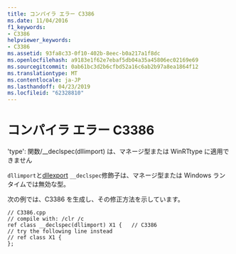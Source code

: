 ```yaml
---
title: コンパイラ エラー C3386
ms.date: 11/04/2016
f1_keywords:
- C3386
helpviewer_keywords:
- C3386
ms.assetid: 93fa8c33-0f10-402b-8eec-b0a217a1f8dc
ms.openlocfilehash: a9183e1f62e7ebaf5db04a35a45806ec02169e69
ms.sourcegitcommit: 0ab61bc3d2b6cfbd52a16c6ab2b97a8ea1864f12
ms.translationtype: MT
ms.contentlocale: ja-JP
ms.lasthandoff: 04/23/2019
ms.locfileid: "62328810"
---
```

# <a name="compiler-error-c3386"></a>コンパイラ エラー C3386

'type': 関数/\__declspec(dllimport) は、マネージ型または WinRTtype に適用できません

`dllimport`と[dllexport](../../cpp/dllexport-dllimport.md) `__declspec`修飾子は、マネージ型または Windows ランタイムでは無効な型。

次の例では、C3386 を生成し、その修正方法を示しています。

```
// C3386.cpp
// compile with: /clr /c
ref class __declspec(dllimport) X1 {   // C3386
// try the following line instead
// ref class X1 {
};
```